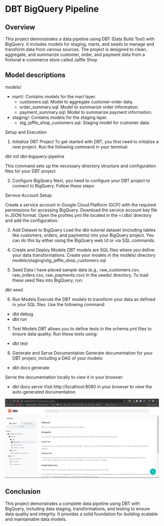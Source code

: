# DBT BigQuery Pipeline

## Overview

This project demonstrates a data pipeline using DBT (Data Build Tool) with BigQuery. It includes models for staging, marts, and seeds to manage and transform data from various sources. The project is designed to clean, aggregate, and summarize customer, order, and payment data from a fictional e-commerce store called Jaffle Shop.

## Model descriptions

models/
 - mart/: Contains models for the mart layer.
   - customers.sql: Model to aggregate customer order data.
   - order_summary.sql: Model to summarize order information.
   - payment_summary.sql: Model to summarize payment information.
 - staging/: Contains models for the staging layer.
   - stg_jaffle_shop_customers.sql: Staging model for customer data.


Setup and Execution
1. Initialize DBT Project
To get started with DBT, you first need to initialize a new project. Run the following command in your terminal:

dbt init dbt-bigquery-pipeline

This command sets up the necessary directory structure and configuration files for your DBT project.

2. Configure BigQuery
Next, you need to configure your DBT project to connect to BigQuery. Follow these steps:

Service Account Setup:

Create a service account in Google Cloud Platform (GCP) with the required permissions for accessing BigQuery.
Download the service account key file in JSON format.
Open the profiles.yml file located in the ~/.dbt/ directory and add the configuration.

3. Add Dataset to BigQuery
Load the dbt-tutorial dataset (including tables like customers, orders, and payments) into your BigQuery project. You can do this by either using the BigQuery web UI or via SQL commands.

4. Create and Deploy Models
DBT models are SQL files where you define your data transformations. Create your models in the models/ directory
models/staging/stg_jaffle_shop_customers.sql

5. Seed Data
I have placed sample data (e.g., raw_customers.csv, raw_orders.csv, raw_payments.csv) in the seeds/ directory. To load these seed files into BigQuery, run:

dbt seed

6. Run Models
Execute the DBT models to transform your data as defined in your SQL files. Use the following command:

- dbt debug
- dbt run

7. Test Models
DBT allows you to define tests in the schema.yml files to ensure data quality. Run these tests using:

- dbt test

8. Generate and Serve Documentation
Generate documentation for your DBT project, including a DAG of your models:

- dbt docs generate

Serve the documentation locally to view it in your browser:

- dbt docs serve
Visit http://localhost:8080 in your browser to view the auto-generated documentation.

![alt text](image.png)


## Conclusion
This project demonstrates a complete data pipeline using DBT with BigQuery, including data staging, transformations, and testing to ensure data quality and integrity. It provides a solid foundation for building scalable and maintainable data models.

